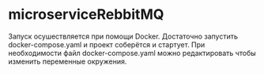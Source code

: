 # microserviceRebbitMQ
Запуск осушествляется при помощи Docker. Достаточно запустить docker-compose.yaml и проект соберётся и стартует.
При необходимости файл docker-compose.yaml  можно редактировать чтобы изменить переменные окружения.
